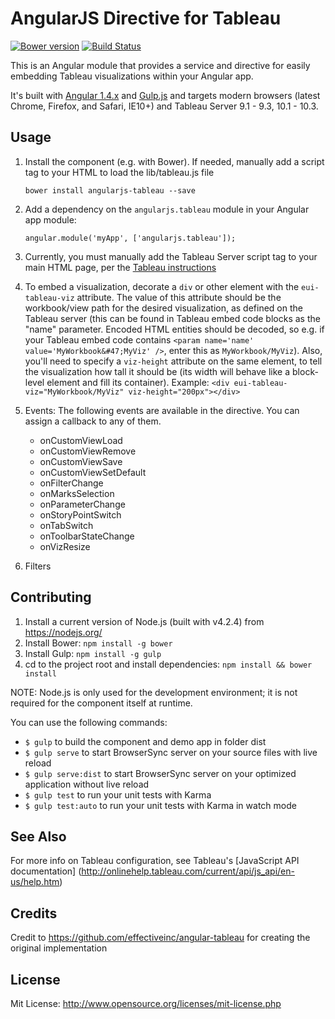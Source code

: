 # AngularJS Directive for Tableau

[![Bower version](https://badge.fury.io/bo/angularjs-tableau.svg)](https://badge.fury.io/bo/angularjs-tableau)
[![Build Status](https://travis-ci.org/jensenkd/angularjs-tableau.svg?branch=master)](https://travis-ci.org/jensenkd/angularjs-tableau)

This is an Angular module that provides a service and directive for easily embedding Tableau visualizations within
your Angular app.

It's built with [Angular 1.4.x](https://angularjs.org) and [Gulp.js](http://gulpjs.com) and targets modern browsers 
(latest Chrome, Firefox, and Safari, IE10+) and Tableau Server 9.1 - 9.3, 10.1 - 10.3.

## Usage

1. Install the component (e.g. with Bower). If needed, manually add a script tag to your HTML to load the 
  lib/tableau.js file
  
      ````
      bower install angularjs-tableau --save
      ````
  
2. Add a dependency on the `angularjs.tableau` module in your Angular app module:

      ````
      angular.module('myApp', ['angularjs.tableau']);
      ````

3. Currently, you must manually add the Tableau Server script tag to your main HTML page, per the 
  [Tableau instructions](http://onlinehelp.tableau.com/current/api/js_api/en-us/JavaScriptAPI/js_api_concepts_get_API.htm) 
  
4. To embed a visualization, decorate a `div` or other element with the `eui-tableau-viz` attribute. The value of
  this attribute should be the workbook/view path for the desired visualization, as defined on the Tableau server
  (this can be found in Tableau embed code blocks as the "name" parameter. Encoded HTML entities should be decoded, 
  so e.g. if your Tableau embed code contains `<param name='name' value='MyWorkbook&#47;MyViz' />`, enter this as
  `MyWorkbook/MyViz`). Also, you'll need to specify a `viz-height` attribute on the same element, to tell the 
  visualization how tall it should be (its width will behave like a block-level element and fill its container).
  Example:
    `<div eui-tableau-viz="MyWorkbook/MyViz" viz-height="200px"></div>`
    
5. Events:
The following events are available in the directive.  You can assign a callback to any of them.
    - onCustomViewLoad
    - onCustomViewRemove
    - onCustomViewSave
    - onCustomViewSetDefault
    - onFilterChange
    - onMarksSelection
    - onParameterChange
    - onStoryPointSwitch
    - onTabSwitch
    - onToolbarStateChange
    - onVizResize

6. Filters

## Contributing

1. Install a current version of Node.js (built with v4.2.4) from https://nodejs.org/
2. Install Bower: `npm install -g bower`
3. Install Gulp: `npm install -g gulp`
4. cd to the project root and install dependencies: `npm install && bower install`

NOTE: Node.js is only used for the development environment; it is not required for the component itself at runtime.

You can use the following commands:

- `$ gulp` to build the component and demo app in folder dist
- `$ gulp serve` to start BrowserSync server on your source files with live reload
- `$ gulp serve:dist` to start BrowserSync server on your optimized application without live reload
- `$ gulp test` to run your unit tests with Karma
- `$ gulp test:auto` to run your unit tests with Karma in watch mode

## See Also

For more info on Tableau configuration, see Tableau's [JavaScript API documentation]
(http://onlinehelp.tableau.com/current/api/js_api/en-us/help.htm)

## Credits

Credit to https://github.com/effectiveinc/angular-tableau for creating the original implementation

## License

Mit License: http://www.opensource.org/licenses/mit-license.php
